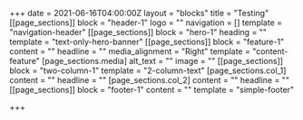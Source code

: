 +++
date = 2021-06-16T04:00:00Z
layout = "blocks"
title = "Testing"
[[page_sections]]
block = "header-1"
logo = ""
navigation = []
template = "navigation-header"
[[page_sections]]
block = "hero-1"
heading = ""
template = "text-only-hero-banner"
[[page_sections]]
block = "feature-1"
content = ""
headline = ""
media_alignment = "Right"
template = "content-feature"
[page_sections.media]
alt_text = ""
image = ""
[[page_sections]]
block = "two-column-1"
template = "2-column-text"
[page_sections.col_1]
content = ""
headline = ""
[page_sections.col_2]
content = ""
headline = ""
[[page_sections]]
block = "footer-1"
content = ""
template = "simple-footer"

+++
